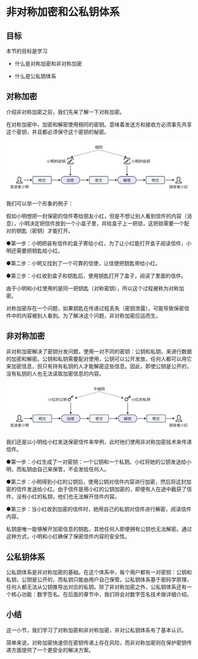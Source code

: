 # 非对称加密和公私钥体系

## 目标

本节的目标是学习

- 什么是对称加密和非对称加密

- 什么是公私钥体系

## **对称加密**

介绍非对称加密之前，我们先来了解一下对称加密。

在对称加密中，加密和解密使用相同的密钥。意味着发送方和接收方必须事先共享这个密钥，并且都必须保守这个密钥的秘密。

![image](./assets/4a58bade-f286-4b1e-9f51-ebf084c30de5.webp)



我们可以举一个形象的例子：

假如小明想把一封保密的信件寄给朋友小红，但是不想让别人看到信件的内容（消息），小明决定把信件放到一个小盒子里，并给盒子上一把锁，这把锁需要一个配对的钥匙（密钥）才能打开。

●第一步：小明把装有信件的盒子寄给小红，为了让小红能打开盒子阅读信件，小明还需要把钥匙给小红。

●第二步：小明又找到了一个可靠的信使，让信使把钥匙带给小红。

●第三步：小红收到盒子和钥匙后，使用钥匙打开了盒子，阅读了里面的信件。

由于小明和小红使用的是同一把钥匙（对称密钥），所以这个过程被称为对称加密。

对称加密存在一个问题，如果钥匙在传递过程丢失（密钥泄露），可能导致保密信件中的内容被别人看到。为了解决这个问题，非对称加密应运而生。

## **非对称加密**

非对称加密解决了密钥分发问题，使用一对不同的密钥：公钥和私钥，来进行数据的加密和解密。公钥和私钥需要配对使用，公钥可以公开发放，任何人都可以用它来加密信息，但只有持有私钥的人才能解密这些信息。因此，即使公钥是公开的，没有私钥的人也无法读取加密信息的内容。

![image](./assets/6f11c59f-9721-4546-b2bc-2edc26577579.webp)



我们还是以小明给小红发送保密信件来举例，此时他们使用非对称加密技术来传递信件。

●第一步：小红生成了一对密钥：一个公钥和一个私钥。小红将她的公钥发送给小明，而私钥由自己来保管，不会发给任何人。

●第二步：小明得到小红的公钥后，使用公钥对信件内容进行加密，然后将这封加密的信件发送给小红。由于信件是用小红的公钥加密的，即便有人在途中截获了信件，没有小红的私钥，他们也无法解开信件内容。

●第三步：当小红收到加密的信件时，她用自己的私钥对信件进行解密，阅读信件内容。

私钥是唯一能够解开加密信息的钥匙，其他任何人即便拥有公钥也无法解密。通过这种方式，小明和小红确保了保密信件内容的安全性。

## **公私钥体系**

公私钥体系是非对称加密的基础。在这个体系中，每个用户都有一对密钥：公钥和私钥，公钥是公开的，而私钥只能由用户自己保管。公私钥体系基于密码学原理，任何人都无法从公钥推导出对应的私钥。除了非对称加密之外，公私钥体系还有一个核心功能：数字签名。在后面的章节中，我们将会对数字签名技术做详细介绍。

## **小结**

这一小节，我们学习了对称加密和非对称加密，并对公私钥体系有了基本认识。

简单来说，对称加密快速但在密钥传递上存在风险，而非对称加密则在保护密钥传递方面提供了一个更安全的解决方案。











